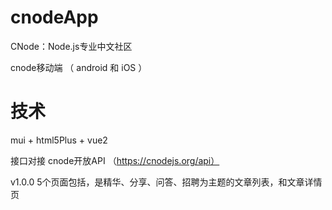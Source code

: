 # cnodeApp

CNode：Node.js专业中文社区

cnode移动端 （ android 和 iOS ）

# 技术

mui + html5Plus + vue2

接口对接 cnode开放API  （https://cnodejs.org/api）

v1.0.0
5个页面包括，是精华、分享、问答、招聘为主题的文章列表，和文章详情页



